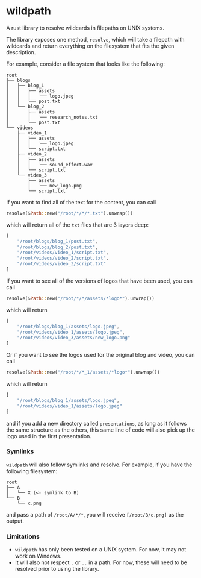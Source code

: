 # wildpath
A rust library to resolve wildcards in filepaths on UNIX systems.

The library exposes one method, `resolve`, which will take a filepath with wildcards and return everything on the filesystem that fits the given description.

For example, consider a file system that looks like the following:
```
root
├── blogs
│   ├── blog_1
│   │   ├── assets
│   │   │   └── logo.jpeg
│   │   └── post.txt
│   └── blog_2
│       ├── assets
│       │   └── research_notes.txt
│       └── post.txt
└── videos
    ├── video_1
    │   ├── assets
    │   │   └── logo.jpeg
    │   └── script.txt
    ├── video_2
    │   ├── assets
    │   │   └── sound_effect.wav
    │   └── script.txt
    └── video_3
        ├── assets
        │   └── new_logo.png
        └── script.txt
```
If you want to find all of the text for the content, you can call

```rust
resolve(&Path::new("/root/*/*/*.txt").unwrap())
```
which will return all of the `txt` files that are 3 layers deep:

```rust
[
    "/root/blogs/blog_1/post.txt",
    "/root/blogs/blog_2/post.txt",
    "/root/videos/video_1/script.txt",
    "/root/videos/video_2/script.txt",
    "/root/videos/video_3/script.txt"
]
```

If you want to see all of the versions of logos that have been used, you can call
```rust
resolve(&Path::new("/root/*/*/assets/*logo*").unwrap())
```

which will return 
```rust
[
    "/root/blogs/blog_1/assets/logo.jpeg",
    "/root/videos/video_1/assets/logo.jpeg",
    "/root/videos/video_3/assets/new_logo.png"
]
```

Or if you want to see the logos used for the original blog and video, you can call
```rust
resolve(&Path::new("/root/*/*_1/assets/*logo*").unwrap())
```

which will return

```rust
[
    "/root/blogs/blog_1/assets/logo.jpeg",
    "/root/videos/video_1/assets/logo.jpeg"
]
```

and if you add a new directory called `presentations`, as long as it follows the same structure as the others, this same line of code will also pick up the logo used in the first presentation.

### Symlinks
`wildpath` will also follow symlinks and resolve. For example, if you have the following filesystem:

```
root
├── A
│   └── X (<- symlink to B)
└── B
    └── c.png
```
and pass a path of `/root/A/*/*`, you will receive `[/root/B/c.png]` as the output.

### Limitations
- `wildpath` has only been tested on a UNIX system. For now, it may not work on Windows.
- It will also not respect `.` or `..` in a path. For now, these will need to be resolved prior to using the library.